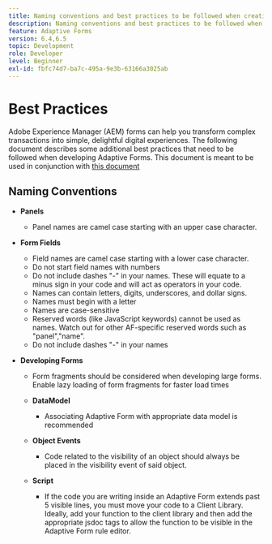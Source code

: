 ```yaml
---
title: Naming conventions and best practices to be followed when creating adaptive forms
description: Naming conventions and best practices to be followed when creating adaptive forms
feature: Adaptive Forms
version: 6.4,6.5
topic: Development
role: Developer
level: Beginner
exl-id: fbfc74d7-ba7c-495a-9e3b-63166a3025ab
---
```

# Best Practices

Adobe Experience Manager (AEM) forms can help you transform complex transactions into simple, delightful digital experiences. The following document describes some additional best practices that need to be followed when developing Adaptive Forms. This document is meant to be used in conjunction with [this document](https://helpx.adobe.com/experience-manager/6-3/forms/using/adaptive-forms-best-practices.html#Overview)

## Naming Conventions

* **Panels**
  * Panel names are camel case starting with an upper case character.

* **Form Fields**
  * Field names are camel case starting with a lower case character.
  * Do not start field names with numbers
  * Do not include dashes "-" in your names. These will equate to a minus sign in your code and will act as operators in your code.
  * Names can contain letters, digits, underscores, and dollar signs.
  * Names must begin with a letter
  * Names are case-sensitive
  * Reserved words (like JavaScript keywords) cannot be used as names. Watch out for other AF-specific reserved words such   as "panel","name".
  * Do not include dashes "-" in your names
* **Developing Forms**
  * Form fragments should be considered when developing large forms. Enable lazy loading of form fragments for faster load   times
  * **DataModel**
    * Associating Adaptive Form with appropriate data model is recommended

  * **Object Events**
    * Code related to the visibility of an object should always be placed in the visibility event of said object.
  * **Script**
    * If the code you are writing inside an Adaptive Form extends past 5 visible lines, you must move your code to a Client Library. Ideally, add your function to the client library and then add the appropriate jsdoc tags to allow the function to be visible in the Adaptive Form rule editor.
